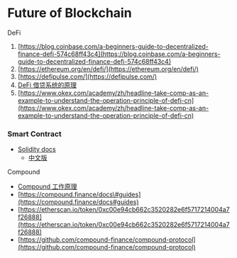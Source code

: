# Future of Blockchain

DeFi

1. [https://blog.coinbase.com/a-beginners-guide-to-decentralized-finance-defi-574c68ff43c4](https://blog.coinbase.com/a-beginners-guide-to-decentralized-finance-defi-574c68ff43c4)
2. [https://ethereum.org/en/defi/](https://ethereum.org/en/defi/)
3. [https://defipulse.com/](https://defipulse.com/)
4. [DeFi 借贷系统的原理](https://zhuanlan.zhihu.com/p/351383037)
5. [https://www.okex.com/academy/zh/headline-take-comp-as-an-example-to-understand-the-operation-principle-of-defi-cn](https://www.okex.com/academy/zh/headline-take-comp-as-an-example-to-understand-the-operation-principle-of-defi-cn)

### Smart Contract

* [Solidity docs](https://docs.soliditylang.org/en/v0.8.6/)
  * [中文版](https://learnblockchain.cn/docs/solidity/)



Compound

* [Compound 工作原理](https://learnblockchain.cn/article/1015)
* [https://compound.finance/docs\#guides](https://compound.finance/docs#guides)
* [https://etherscan.io/token/0xc00e94cb662c3520282e6f5717214004a7f26888](https://etherscan.io/token/0xc00e94cb662c3520282e6f5717214004a7f26888)
* [https://github.com/compound-finance/compound-protocol](https://github.com/compound-finance/compound-protocol)



